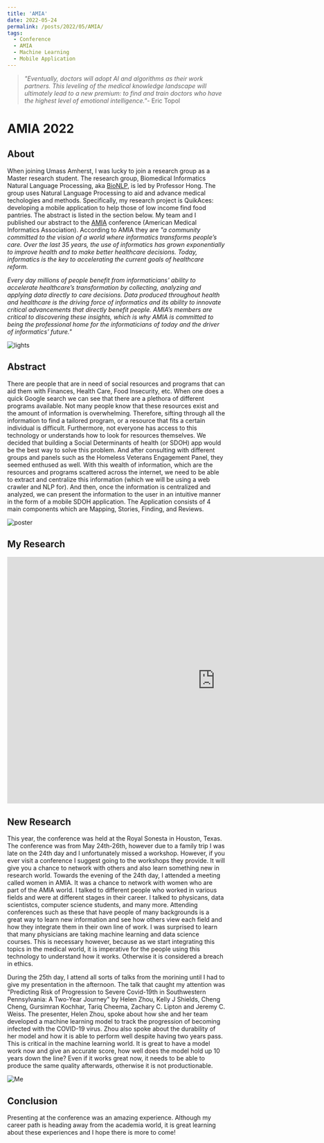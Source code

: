 ```yaml
---
title: 'AMIA'
date: 2022-05-24
permalink: /posts/2022/05/AMIA/
tags:
  - Conference
  - AMIA
  - Machine Learning 
  - Mobile Application
---
```


> *"Eventually, doctors will adopt AI and algorithms as their work partners. This leveling of the medical knowledge landscape will ultimately lead to a new premium: to find and train doctors who have the highest level of emotional intelligence."*- Eric Topol

# AMIA 2022 

## About
When joining Umass Amherst, I was lucky to join a research group as a Master research student. The research group, Biomedical Informatics Natural Language Processing, aka [BioNLP](https://bio-nlp.org/index.php), is led by Professor Hong. The group uses Natural Language Processing to aid and advance medical techologies and methods. Specifically, my research project is QuikAces: developing a mobile application to help those of low income find food pantries. The abstract is listed in the section below. My team and I published our abstract to the [AMIA](https://amia.org/about-amia) conference (American Medical Informatics Association). According to AMIA they are *"a community committed to the vision of a world where informatics transforms people’s care. Over the last 35 years, the use of informatics has grown exponentially to improve health and to make better healthcare decisions. Today, informatics is the key to accelerating the current goals of healthcare reform.*

*Every day millions of people benefit from informaticians' ability to accelerate healthcare’s transformation by collecting, analyzing and applying data directly to care decisions. Data produced throughout health and healthcare is the driving force of informatics and its ability to innovate critical advancements that directly benefit people. AMIA’s members are critical to discovering these insights, which is why AMIA is committed to being the professional home for the informaticians of today and the driver of informatics’ future."*

![lights](/images/AMIA/amia1.jpg "Royal Sonesta")

## Abstract
There are people that are in need of social resources and programs that can aid them with Finances, Health Care, Food Insecurity, etc. When one does a quick Google search we can see that there are a plethora of different programs available. Not many people know that these resources exist and the amount of information is overwhelming. Therefore, sifting through all the information to find a tailored program, or a resource that fits a certain individual is difficult. Furthermore, not everyone has access to this technology or understands how to look for resources themselves. We decided that building a Social Determinants of health (or SDOH) app would be the best way to solve this problem. And after consulting with different groups and panels such as the Homeless Veterans Engagement Panel, they seemed enthused as well.
With this wealth of information, which are the resources and programs scattered across the internet, we need to be able to extract and centralize this information (which we will be using a web crawler and NLP for). And then, once the information is centralized and analyzed, we can present the information to the user in an intuitive manner in the form of a mobile SDOH application. The Application consists of 4 main components which are Mapping, Stories, Finding, and Reviews.

![poster](/images/AMIA/amia2.jpg "Poster for QuikAces")

## My Research 
<iframe src="https://docs.google.com/presentation/d/e/2PACX-1vQEwcP8_6Rr3ApER_EcWyBsVtS4I0IemxtiW-xlxTWYA7AzNEtRzqwxkz9NQBmGlBn2s5Hn3WEV_1B0/embed?start=true&loop=true&delayms=10000" frameborder="0" width="960" height="569" allowfullscreen="true" mozallowfullscreen="true" webkitallowfullscreen="true"></iframe>


## New Research 
This year, the conference was held at the Royal Sonesta in Houston, Texas. The conference was from May 24th-26th, however due to a family trip I was late on the 24th day and I unfortunately missed a workshop. However, if you ever visit a conference I suggest going to the workshops they provide. It will give you a chance to network with others and also learn something new in research world. Towards the evening of the 24th day, I attended a meeting called women in AMIA. It was a chance to network with women who are part of the AMIA world. I talked to different people who worked in various fields and were at different stages in their career. I talked to physicans, data scientistcs, computer science students, and many more. Attending conferences such as these that have people of many backgrounds is a great way to learn new information and see how others view each field and how they integrate them in their own line of work. I was surprised to learn that many physicians are taking machine learning and data science courses. This is necessary however, because as we start integrating this topics in the medical world, it is imperative for the people using this technology to understand how it works. Otherwise it is considered a breach in ethics. 

During the 25th day, I attend all sorts of talks from the morining until I had to give my presentation in the afternoon. The talk that caught my attention was "Predicting Risk of Progression to Severe Covid-19th in Southwestern Pennsylvania: A Two-Year Journey" by Helen Zhou, Kelly J Shields, Cheng Cheng, Gursimran Kochhar, Tariq Cheema, Zachary C. Lipton and Jeremy C. Weiss. The presenter, Helen Zhou, spoke about how she and her team developed a machine learning model to track the progression of becoming infected with the COVID-19 virus. Zhou also spoke about the durability of her model and how it is able to perform well despite having two years pass. This is critical in the machine learning world. It is great to have a model work now and give an accurate score, how well does the model hold up 10 years down the line? Even if it works great now, it needs to be able to produce the same quality afterwards, otherwise it is not productionable. 

![Me](/images/AMIA/amia4.jpg "Me")

## Conclusion
Presenting at the conference was an amazing experience. Although my career path is heading away from the academia world, it is great learning about these experiences and I hope there is more to come! 

